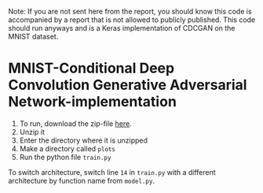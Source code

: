 Note: If you are not sent here from the report, you should know this code is accompanied by a report that is not allowed to publicly published. This code should run anyways and is a Keras implementation of CDCGAN on the MNIST dataset.

# MNIST-Conditional Deep Convolution Generative Adversarial Network-implementation
1. To run, download the zip-file [here](https://github.com/Strauman/FYS-3810-ProjectCode/archive/master.zip).
2. Unzip it
3. Enter the directory where it is unzipped
4. Make a directory called `plots`
5. Run the python file `train.py`

To switch architecture, switch line `14` in `train.py` with a different architecture by function name from `model.py`.
